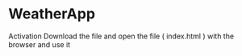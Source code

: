 # WeatherApp

Activation
Download the file and open the file ( index.html ) with the browser and use it
